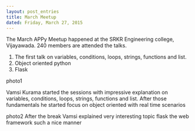```yaml
---
layout: post_entries
title: March Meetup
dated: Friday, March 27, 2015
---
```






The March APPy Meetup happened at the SRKR Engineering college, Vijayawada.
240 members are attended the talks.
1) The first talk on variables, conditions, loops, strings, functions and list.
2) Object oriented python
3) Flask

photo1

Vamsi Kurama started the sessions with impressive explanation on variables, conditions, loops, strings, functions and list.
After those fundamentals he started focus on object oriented with real time scenarios

photo2
After the break Vamsi explained very interesting topic flask the web framework such a nice manner
